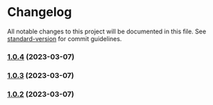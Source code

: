 # Changelog

All notable changes to this project will be documented in this file. See [standard-version](https://github.com/conventional-changelog/standard-version) for commit guidelines.

### [1.0.4](https://github.com/marn06/homebridge-vw/compare/v1.0.3...v1.0.4) (2023-03-07)

### [1.0.3](https://github.com/marn06/homebridge-vw/compare/v1.0.2...v1.0.3) (2023-03-07)

### [1.0.2](https://github.com/marn06/homebridge-vw/compare/v1.0.1...v1.0.2) (2023-03-07)
